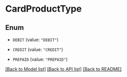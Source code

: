 # CardProductType

## Enum


* `DEBIT` (value: `"DEBIT"`)

* `CREDIT` (value: `"CREDIT"`)

* `PREPAID` (value: `"PREPAID"`)


[[Back to Model list]](../README.md#documentation-for-models) [[Back to API list]](../README.md#documentation-for-api-endpoints) [[Back to README]](../README.md)


